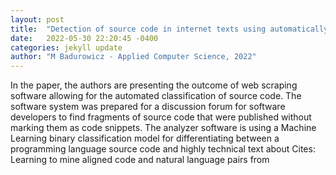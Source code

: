 ```yaml
---
layout: post
title:  "Detection of source code in internet texts using automatically generated machine learning models"
date:   2022-05-30 22:20:45 -0400
categories: jekyll update
author: "M Badurowicz - Applied Computer Science, 2022"
---
```

In the paper, the authors are presenting the outcome of web scraping software allowing for the automated classification of source code. The software system was prepared for a discussion forum for software developers to find fragments of source code that were published without marking them as code snippets. The analyzer software is using a Machine Learning binary classification model for differentiating between a programming language source code and highly technical text about  Cites: Learning to mine aligned code and natural language pairs from